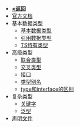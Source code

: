 <!-- docs/_sidebar.md --> 
* [<b><返回</b>](/src/share/guide.md)
* [官方文档](https://www.tslang.cn/)
* 基本数据类型
  * [基本数据类型](/src/ts/ts0_1.md)
  * [引用数据类型](/src/ts/ts0_2.md)
  * [TS特有类型](/src/ts/ts0_3.md)
* 高级类型
  * [联合类型](/src/ts/ts1_1.md)
  * [交叉类型](/src/ts/ts1_2.md)
  * [接口](/src/ts/ts1_3.md)
  * [类型别名](/src/ts/ts1_4.md)
  * [type和interface的区别](/src/ts/ts1_5.md)
* 复杂类型
  * [关键字](/src/ts/ts2_1.md)
  * [泛型](/src/ts/ts2_2.md)
* [声明文件](/src/ts/ts3_1.md)
